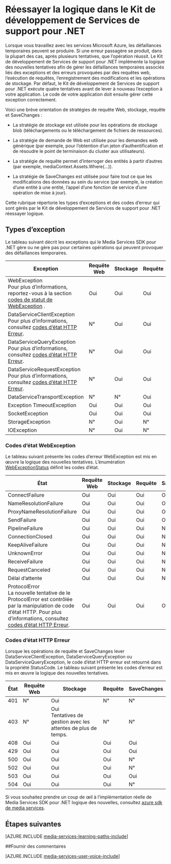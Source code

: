 <properties
    pageTitle="Réessayer la logique dans le Kit de développement de Services de support pour .NET | Microsoft Azure"
    description="La rubrique fournit une vue d’ensemble de la logique de nouvelle tentative dans le Kit de développement de Services de support pour .NET."
    authors="Juliako"
    manager="erikre"
    editor=""
    services="media-services"
    documentationCenter=""/>

<tags
    ms.service="media-services"
    ms.workload="media"
    ms.tgt_pltfrm="na"
    ms.devlang="na"
    ms.topic="article"
    ms.date="10/25/2016" 
    ms.author="juliako"/>


# <a name="retry-logic-in-the-media-services-sdk-for-net"></a>Réessayer la logique dans le Kit de développement de Services de support pour .NET

Lorsque vous travaillez avec les services Microsoft Azure, les défaillances temporaires peuvent se produire. Si une erreur passagère se produit, dans la plupart des cas, après plusieurs tentatives, que l’opération réussit. Le Kit de développement de Services de support pour .NET implémente la logique des nouvelles tentatives afin de gérer les défaillances temporaires associés liés des exceptions et des erreurs provoquées par des requêtes web, l’exécution de requêtes, l’enregistrement des modifications et les opérations de stockage.  Par défaut, le Kit de développement de Services de support pour .NET exécute quatre tentatives avant de lever à nouveau l’exception à votre application. Le code de votre application doit ensuite gérer cette exception correctement.  
  
 Voici une brève orientation de stratégies de requête Web, stockage, requête et SaveChanges :  
  
-   La stratégie de stockage est utilisée pour les opérations de stockage blob (téléchargements ou le téléchargement de fichiers de ressources).  
  
-   La stratégie de demande de Web est utilisée pour les demandes web générique (par exemple, pour l’obtention d’un jeton d’authentification et de résoudre le point de terminaison du cluster aux utilisateurs).  
  
-   La stratégie de requête permet d’interroger des entités à partir d’autres (par exemple, mediaContext.Assets.Where(...)).  
  
-   La stratégie de SaveChanges est utilisée pour faire tout ce que les modifications des données au sein du service (par exemple, la création d’une entité à une entité, l’appel d’une fonction de service d’une opération de mise à jour).  
  
 Cette rubrique répertorie les types d’exceptions et des codes d’erreur qui sont gérés par le Kit de développement de Services de support pour .NET réessayer logique.  
  
## <a name="exception-types"></a>Types d’exception  

Le tableau suivant décrit les exceptions qui le Media Services SDK pour .NET gère ou ne gère pas pour certaines opérations qui peuvent provoquer des défaillances temporaires.  
  
Exception|Requête Web|Stockage|Requête|SaveChanges
----|------|----|---|---
WebException<br/>Pour plus d’informations, reportez-vous à la section [codes de statut de WebException](media-services-retry-logic-in-dotnet-sdk.md#WebExceptionStatus) .|Oui|Oui|Oui|Oui  
DataServiceClientException<br/> Pour plus d’informations, consultez [codes d’état HTTP Erreur](media-services-retry-logic-in-dotnet-sdk.md#HTTPStatusCode).|N°|Oui|Oui|Oui
DataServiceQueryException<br/> Pour plus d’informations, consultez [codes d’état HTTP Erreur](media-services-retry-logic-in-dotnet-sdk.md#HTTPStatusCode).|N°|Oui|Oui|Oui  
DataServiceRequestException<br/> Pour plus d’informations, consultez [codes d’état HTTP Erreur](media-services-retry-logic-in-dotnet-sdk.md#HTTPStatusCode).|N°|Oui|Oui|Oui  
DataServiceTransportException|N°|N°|Oui|Oui
Exception TimeoutException|Oui|Oui|Oui|N°
SocketException|Oui|Oui|Oui|Oui  
StorageException|N°|Oui|N°|N° 
IOException|N°|Oui|N°|N°
  
###  <a name="WebExceptionStatus"></a>Codes d’état WebException  

Le tableau suivant présente les codes d’erreur WebException est mis en œuvre la logique des nouvelles tentatives. L’énumération [WebExceptionStatus](http://msdn.microsoft.com/library/system.net.webexceptionstatus.aspx) définit les codes d’état.  
  
État|Requête Web|Stockage|Requête|SaveChanges  
-----|-----------------|-------------|-----------|----------  
ConnectFailure|Oui|Oui|Oui|Oui
NameResolutionFailure|Oui|Oui|Oui|Oui  
ProxyNameResolutionFailure|Oui|Oui|Oui|Oui  
SendFailure|Oui|Oui|Oui|Oui
PipelineFailure|Oui|Oui|Oui|N°  
ConnectionClosed|Oui|Oui|Oui|N°  
KeepAliveFailure|Oui|Oui|Oui|N°  
UnknownError|Oui|Oui|Oui|N° 
ReceiveFailure|Oui|Oui|Oui|N°  
RequestCanceled|Oui|Oui|Oui|N°  
Délai d’attente|Oui|Oui|Oui|N°
ProtocolError <br/>La nouvelle tentative de le ProtocolError est contrôlée par la manipulation de code d’état HTTP. Pour plus d’informations, consultez [codes d’état HTTP Erreur](media-services-retry-logic-in-dotnet-sdk.md#HTTPStatusCode).|Oui|Oui|Oui|Oui|  
  
###  <a name="HTTPStatusCode"></a>Codes d’état HTTP Erreur  

Lorsque les opérations de requête et SaveChanges lever DataServiceClientException, DataServiceQueryException ou DataServiceQueryException, le code d’état HTTP erreur est retourné dans la propriété StatusCode.  Le tableau suivant présente les codes d’erreur est mis en œuvre la logique des nouvelles tentatives.  
  
 
État|Requête Web|Stockage|Requête|SaveChanges 
---|----|----|----|----
401|N°|Oui|N°|N°
403|N°|Oui<br/>Tentatives de gestion avec les attentes de plus de temps.|N°|N°  
408|Oui|Oui|Oui|Oui
429|Oui|Oui|Oui|Oui  
500|Oui|Oui|Oui|N°  
502|Oui|Oui|Oui|N°  
503|Oui|Oui|Oui|Oui  
504|Oui|Oui|Oui|N°  
  
Si vous souhaitez prendre un coup de œil à l’implémentation réelle de Media Services SDK pour .NET logique des nouvelles, consultez [azure sdk de media services](https://github.com/Azure/azure-sdk-for-media-services/tree/dev/src/net/Client/TransientFaultHandling).

## <a name="next-steps"></a>Étapes suivantes

[AZURE.INCLUDE [media-services-learning-paths-include](../../includes/media-services-learning-paths-include.md)]

##<a name="provide-feedback"></a>Fournir des commentaires

[AZURE.INCLUDE [media-services-user-voice-include](../../includes/media-services-user-voice-include.md)]
